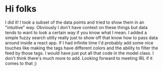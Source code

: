 # Hi folks

I did it! I took a subset of the data points and tried to show them in an "intuitive" way. Obviously I don't have context on these things but data tends to want to look a certain way if you know what I mean. I added a simple fuzzy search utilty really just to show off that know how to pass data around inside a react app. If I had infinite time I'd probably add some nice touches like making the tags have different colors and the ability to filter the feed by those tags. I would have just put all that code in the model class. I don't think there's much more to add. Looking forward to meeting IRL if it comes to that ;)
